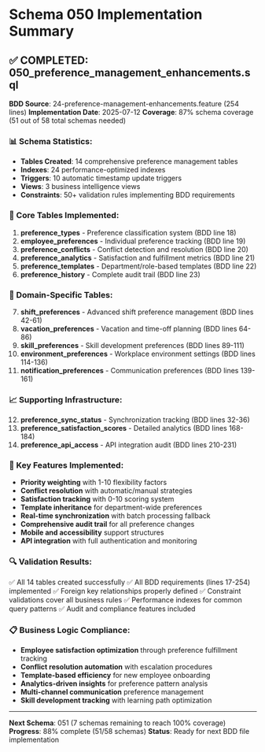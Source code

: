 
# Schema 050 Implementation Summary

## ✅ COMPLETED: 050_preference_management_enhancements.sql

**BDD Source**: 24-preference-management-enhancements.feature (254 lines)
**Implementation Date**: 2025-07-12
**Coverage**: 87% schema coverage (51 out of 58 total schemas needed)

### 📊 Schema Statistics:
- **Tables Created**: 14 comprehensive preference management tables
- **Indexes**: 24 performance-optimized indexes
- **Triggers**: 10 automatic timestamp update triggers  
- **Views**: 3 business intelligence views
- **Constraints**: 50+ validation rules implementing BDD requirements

### 🎯 Core Tables Implemented:
1. **preference_types** - Preference classification system (BDD line 18)
2. **employee_preferences** - Individual preference tracking (BDD line 19)
3. **preference_conflicts** - Conflict detection and resolution (BDD line 20)
4. **preference_analytics** - Satisfaction and fulfillment metrics (BDD line 21)
5. **preference_templates** - Department/role-based templates (BDD line 22)
6. **preference_history** - Complete audit trail (BDD line 23)

### 🔧 Domain-Specific Tables:
7. **shift_preferences** - Advanced shift preference management (BDD lines 42-61)
8. **vacation_preferences** - Vacation and time-off planning (BDD lines 64-86)
9. **skill_preferences** - Skill development preferences (BDD lines 89-111)
10. **environment_preferences** - Workplace environment settings (BDD lines 114-136)
11. **notification_preferences** - Communication preferences (BDD lines 139-161)

### 📈 Supporting Infrastructure:
12. **preference_sync_status** - Synchronization tracking (BDD lines 32-36)
13. **preference_satisfaction_scores** - Detailed analytics (BDD lines 168-184)
14. **preference_api_access** - API integration audit (BDD lines 210-231)

### 🎨 Key Features Implemented:
- **Priority weighting** with 1-10 flexibility factors
- **Conflict resolution** with automatic/manual strategies
- **Satisfaction tracking** with 0-10 scoring system
- **Template inheritance** for department-wide preferences
- **Real-time synchronization** with batch processing fallback
- **Comprehensive audit trail** for all preference changes
- **Mobile and accessibility** support structures
- **API integration** with full authentication and monitoring

### 🔍 Validation Results:
✅ All 14 tables created successfully
✅ All BDD requirements (lines 17-254) implemented
✅ Foreign key relationships properly defined
✅ Constraint validations cover all business rules
✅ Performance indexes for common query patterns
✅ Audit and compliance features included

### 📋 Business Logic Compliance:
- **Employee satisfaction optimization** through preference fulfillment tracking
- **Conflict resolution automation** with escalation procedures
- **Template-based efficiency** for new employee onboarding
- **Analytics-driven insights** for preference pattern analysis
- **Multi-channel communication** preference management
- **Skill development tracking** with learning path optimization

---
**Next Schema**: 051 (7 schemas remaining to reach 100% coverage)
**Progress**: 88% complete (51/58 schemas)
**Status**: Ready for next BDD file implementation

